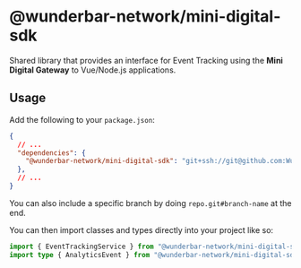 # @wunderbar-network/mini-digital-sdk

Shared library that provides an interface for Event Tracking using the **Mini Digital Gateway** to Vue/Node.js applications.

## Usage

Add the following to your `package.json`:

```json
{
  // ...
  "dependencies": {
    "@wunderbar-network/mini-digital-sdk": "git+ssh://git@github.com:WunderbarNetwork/mini-digital-sdk.git",
  },
  // ...
}
```

You can also include a specific branch by doing `repo.git#branch-name` at the end.

You can then import classes and types directly into your project like so:

```ts
import { EventTrackingService } from "@wunderbar-network/mini-digital-sdk";
import type { AnalyticsEvent } from "@wunderbar-network/mini-digital-sdk";
```

